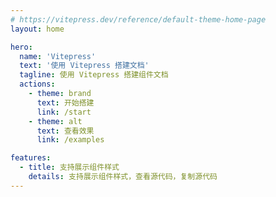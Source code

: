 ```yaml
---
# https://vitepress.dev/reference/default-theme-home-page
layout: home

hero:
  name: 'Vitepress'
  text: '使用 Vitepress 搭建文档'
  tagline: 使用 Vitepress 搭建组件文档
  actions:
    - theme: brand
      text: 开始搭建
      link: /start
    - theme: alt
      text: 查看效果
      link: /examples

features:
  - title: 支持展示组件样式
    details: 支持展示组件样式，查看源代码，复制源代码
---
```

